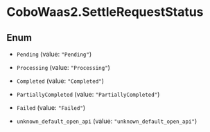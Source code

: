 # CoboWaas2.SettleRequestStatus

## Enum


* `Pending` (value: `"Pending"`)

* `Processing` (value: `"Processing"`)

* `Completed` (value: `"Completed"`)

* `PartiallyCompleted` (value: `"PartiallyCompleted"`)

* `Failed` (value: `"Failed"`)

* `unknown_default_open_api` (value: `"unknown_default_open_api"`)


